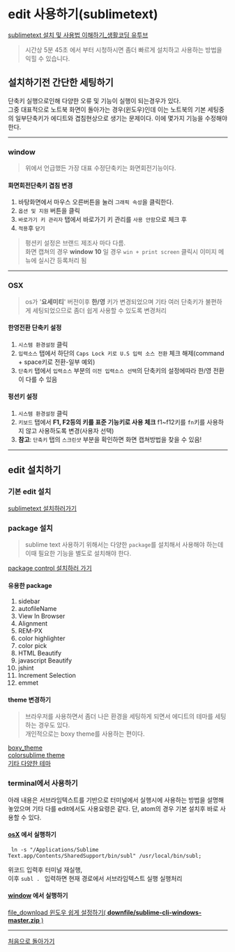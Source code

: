 # edit 사용하기(sublimetext)
[sublimetext 설치 및 사용법 이해하기_생활코딩 유투브](https://www.youtube.com/watch?v=HcgxWOvqBBY)
> 시간상 5분 45초 에서 부터 시청하시면 좀더 빠르게 설치하고 사용하는 방법을 익힐 수 있습니다.

## 설치하기전 간단한 세팅하기
단축키 실행으로인해 다양한 오류 및 기능이 실행이 되는경우가 있다.   
그중 대표적으로 노트북 화면이 돌아가는 경우(윈도우)인데 이는 노트북의 기본 세팅중의 일부단축키가 에디트와 겹침현상으로 생기는 문제이다. 이에 몇가지 기능을 수정해야한다.

___
### window
> 위에서 언급했든 가장 대표 수정단축키는 화면회전기능이다. 

#### 화면회전단축키 겹침 변경
 1. 바탕화면에서 마우스 오른버튼을 눌러 `그래픽 속성`을 클릭한다.
 2. `옵션 및 지원` 버튼을 클릭
 3. `바로가기 키 관리자` 탭에서 바로가기 키 관리를 `사용 안함`으로 체크 후 
 4. `적용`후 `닫기`

> 펑션키 설정은 브랜드 제조사 마다 다름.  
> 화면 캡쳐의 경우 **window 10** 일 경우 `win + print screen` 클릭시 이미지 메뉴에 실시간 등록처리 됨  

___
### OSX
> os가 '**요세미티**' 버전이후 **한/영** 키가 변경되었으며 기타 여러 단축키가 불편하게 세팅되었으므로 좀더 쉽게 사용할 수 있도록 변경처리

#### 한영전환 단축키 설정
1. `시스템 환경설정` 클릭
2. `입력소스` 탭에서 하단의 `Caps Lock 키로 U.S 입력 소스 전환` 체크 해제(command + space키로 전환-일부 예외)
3. `단축키` 탭에서 `입력소스` 부분의 `이전 입력소스 선택`의 단축키의 설정에따라 한/영 전환이 다를 수 있음

#### 펑션키 설정
1. `시스템 환경설정` 클릭
2. `키보드` 탭에서 **F1, F2등의 키를 표준 기능키로 사용 체크** f1~f12키를 `fn`키를 사용하지 않고 사용하도록 변경(사용자 선택)
3. **참고**: `단축키` 탭의 `스크린샷` 부분을 확인하면 화면 캡쳐방법을 찾을 수 있음! 

___
## edit 설치하기

### 기본 edit 설치
[sublimetext 설치하러가기](https://sublimetext.com/3)

### package 설치
>sublime text 사용하기 위해서는 다양한 `package`를 설치해서 사용해야 하는데 이때 필요한 기능을 별도로 설치해야 한다. <br>

[package control 설치하러 가기](https://packagecontrol.io)
#### 유용한 package

1. sidebar
2. autofileName
3. View In Browser
4. Alignment
5. REM-PX
6. color highlighter
7. color pick
8. HTML Beautify
9. javascript Beautify
10. jshint
11. Increment Selection
12. emmet

#### theme 변경하기
> 브라우저를 사용하면서 좀더 나은 환경을 세팅하게 되면서 에디트의 테마를 세팅하는 경우도 있다.   
> 개인적으로는 boxy theme를 사용하는 편이다.

[boxy_theme](https://packagecontrol.io/packages/Boxy%20Theme)  <br>
[colorsublime theme](http://colorsublime.com/)<br>
[기타 다양한 테마](https://www.longren.io/gigantic-list-of-sublime-text-themes/)<br>


### terminal에서 사용하기
아래 내용은 서브라임텍스트를 기반으로 터미널에서 실행시에 사용하는 방법을 설명해 놓았으며 기타 다를 edit에서도 사용요령은 같다. 단, atom의 경우 기본 설치후 바로 사용할 수 있다. <br>

#### [**osX**](https://www.youtube.com/watch?v=P6IlgugDoGw) 에서 실행하기

```
 ln -s "/Applications/Sublime Text.app/Contents/SharedSupport/bin/subl" /usr/local/bin/subl;
```  


위코드 입력후 터미널 재실행,  <br>
이후 `subl . ` 입력하면 현재 경로에서 서브라임텍스트 실행 실행처리

#### [**window**](https://www.youtube.com/watch?v=vERWpzH7PBM) 에서 실행하기

<a href="../downfile/sublime-cli-windows-master.zip" download="sublime-cli-windows-master.zip">file_download 윈도우 쉽게 설정하기( **downfile/sublime-cli-windows-master.zip** )</a> 


___
[처음으로 돌아가기](../webReady.md)

